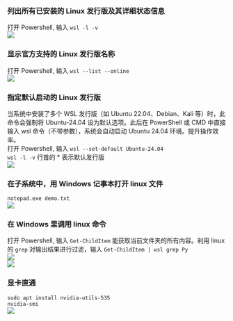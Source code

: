 

### 列出所有已安装的 Linux 发行版及其详细状态信息​
打开 Powershell, 输入 `wsl -l -v`  
![](https://s3.bmp.ovh/imgs/2025/06/01/cd65203be5e49e38.png)  

### 显示官方支持的 Linux 发行版名称  
打开 Powershell, 输入 `wsl --list --online`  
![](https://s3.bmp.ovh/imgs/2025/06/01/b3d34f461c442905.png)  

### 指定默认启动的 Linux 发行版
当系统中安装了多个 WSL 发行版（如 Ubuntu 22.04、Debian、Kali 等）时，此命令会强制将 Ubuntu-24.04 设为默认选项。此后在 PowerShell 或 CMD 中直接输入 wsl 命令（不带参数），系统会自动启动 Ubuntu 24.04 环境。提升操作效率。  
打开 Powershell, 输入 `wsl --set-default Ubuntu-24.04`  
`wsl -l -v` 行首的 * 表示默认发行版  
![](https://s3.bmp.ovh/imgs/2025/06/01/cd65203be5e49e38.png)   

### 在子系统中，用 Windows 记事本打开 linux 文件
`notepad.exe demo.txt`  
![](https://s3.bmp.ovh/imgs/2025/06/01/d62601d2be0bf8c2.png)  
### 在 Windows 里调用 linux 命令
打开 Powershell, 输入 `Get-ChildItem` 能获取当前文件夹的所有内容。利用 linux 的 `grep` 对输出结果进行过滤，输入 `Get-ChildItem | wsl grep Py`  
![](https://s3.bmp.ovh/imgs/2025/06/01/383ef763d7592ae0.png)  
![](https://s3.bmp.ovh/imgs/2025/06/01/c6bf1ff4743df44c.png)  

### 显卡直通
`sudo apt install nvidia-utils-535`  
`nvidia-smi`    
![](https://s3.bmp.ovh/imgs/2025/06/01/5e10195302c7cc50.png)  

